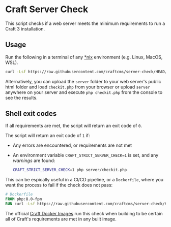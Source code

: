 # Craft Server Check

This script checks if a web server meets the minimum requirements to run a Craft 3 installation.

## Usage

Run the following in a terminal of any [\*nix](https://en.wikipedia.org/wiki/Unix-like) environment (e.g. Linux, MacOS, WSL).

```bash
curl -Lsf https://raw.githubusercontent.com/craftcms/server-check/HEAD/check.sh | bash
```

Alternatively, you can upload the `server` folder to your web server's public html folder and load `checkit.php` from your browser
or upload `server` anywhere on your server and execute `php checkit.php` from the console to see the results.

## Shell exit codes

If all requirements are met, the script will return an exit code of `0`.

The script will return an exit code of `1` if:

- Any errors are encountered, or requirements are not met
- An environment variable `CRAFT_STRICT_SERVER_CHECK=1` is set, and any _warnings_ are found:

  ```bash
  CRAFT_STRICT_SERVER_CHECK=1 php server/checkit.php
  ```

This can be espically useful in a CI/CD pipeline, or a `Dockerfile`, where you want the process to fail if the check does not pass:

```Dockerfile
# Dockerfile
FROM php:8.0-fpm
RUN curl -Lsf https://raw.githubusercontent.com/craftcms/server-check/HEAD/check.sh | bash
```

The official [Craft Docker Images](https://github.com/craftcms/docker) run this check when building to be certain all of Craft's requirements are met in any built image.
